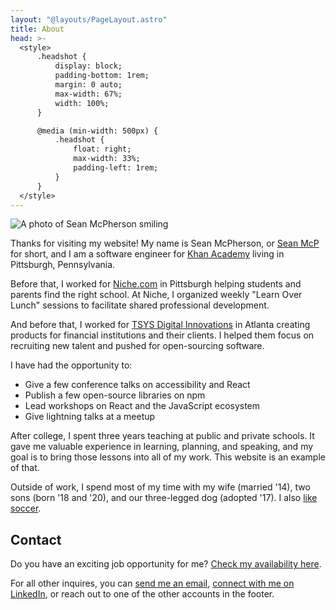 ```yaml
---
layout: "@layouts/PageLayout.astro"
title: About
head: >-
  <style>
      .headshot {
          display: block;
          padding-bottom: 1rem;
          margin: 0 auto;
          max-width: 67%;
          width: 100%;
      }

      @media (min-width: 500px) {
          .headshot {
              float: right;
              max-width: 33%;
              padding-left: 1rem;
          }
      }
  </style>
---
```


<img class="headshot" src="/img/seanmcp_2022.jpg" alt="A photo of Sean McPherson smiling">

Thanks for visiting my website! My name is Sean McPherson, or
[Sean McP](/articles/how-to-pronounce-my-name) for short, and I am a software
engineer for [Khan Academy](https://khanacademy.org) living in Pittsburgh,
Pennsylvania.

Before that, I worked for [Niche.com](https://niche.com) in Pittsburgh helping
students and parents find the right school. At Niche, I organized weekly "Learn
Over Lunch" sessions to facilitate shared professional development.

And before that, I worked for [TSYS Digital Innovations](https://www.tsys.com/)
in Atlanta creating products for financial institutions and their clients. I
helped them focus on recruiting new talent and pushed for open-sourcing
software.

I have had the opportunity to:

- Give a few conference talks on accessibility and React
- Publish a few open-source libraries on npm
- Lead workshops on React and the JavaScript ecosystem
- Give lightning talks at a meetup

After college, I spent three years teaching at public and private schools. It
gave me valuable experience in learning, planning, and speaking, and my goal is
to bring those lessons into all of my work. This website is an example of that.

Outside of work, I spend most of my time with my wife (married '14), two sons
(born '18 and '20), and our three-legged dog (adopted '17). I also
[like soccer](../soccer).

## Contact

Do you have an exciting job opportunity for me?
[Check my availability here](/are-you-looking-for-work/).

For all other inquires, you can
[send me an email](mailto:sean@seanmcp.com?subject=Hey%20there!),
[connect with me on LinkedIn](https://linkedin.com/in/seanmcp), or reach out to
one of the other accounts in the footer.
